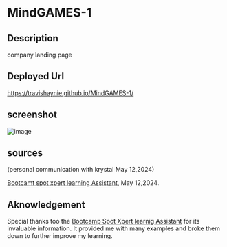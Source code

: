 # MindGAMES-1

## Description
company landing page

## Deployed Url
https://travishaynie.github.io/MindGAMES-1/

## screenshot
![image](https://github.com/TravisHaynie/MindGAMES-1/assets/161087057/0c5b8475-1963-4150-afe9-22a2bd1d14d5)

## sources
(personal communication with krystal May 12,2024)

[Bootcamt spot xpert learning Assistant](https://bootcampspot.instructure.com/?login_success=1), May 12,2024.

## Aknowledgement
Special thanks too the [Bootcamp Spot Xpert learnig Assistant](https://bootcampspot.instructure.com/?login_success=1) for its invaluable information. It provided me with many examples and broke them down to further improve my learning.

